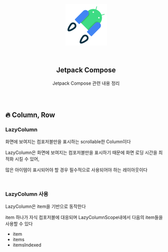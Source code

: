 <div align="center">
  <p>
    <img src="../../README.assets/jetpack-hero.png">
  </p>
  <br>
  <h2>Jetpack Compose</h2>
  <p>Jetpack Compose 관련 내용 정리</p>
  <br>
  <br>
</div>





## 🔥 Column, Row

### LazyColumn

화면에 보여지는 컴포저블만을 표시하는 scrollable한 Column이다

LazyColumn은 화면에 보여지는 컴포저블만을 표시하기 때문에 화면 로딩 시간을 최적화 시킬 수 있어,

많은 아이템이 표시되어야 할 경우 필수적으로 사용되어야 하는 레이아웃이다

<br>

### LazyColumn 사용

LazyColumn은 item을 기반으로 동작한다

item 하나가 자식 컴포저블에 대응되며 LazyColumnScope내에서 다음의 item들을 사용할 수 있다

- item
- items
- itemsIndexed



